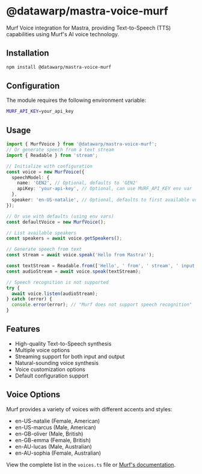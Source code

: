 # @datawarp/mastra-voice-murf

Murf Voice integration for Mastra, providing Text-to-Speech (TTS) capabilities using Murf's AI voice technology.

## Installation

```bash
npm install @datawarp/mastra-voice-murf
```

## Configuration

The module requires the following environment variable:

```bash
MURF_API_KEY=your_api_key
```

## Usage

```typescript
import { MurfVoice } from '@datawarp/mastra-voice-murf';
// Or generate speech from a text stream
import { Readable } from 'stream';

// Initialize with configuration
const voice = new MurfVoice({
  speechModel: {
    name: 'GEN2', // Optional, defaults to 'GEN2'
    apiKey: 'your-api-key', // Optional, can use MURF_API_KEY env var
  },
  speaker: 'en-US-natalie', // Optional, defaults to first available voice
});

// Or use with defaults (using env vars)
const defaultVoice = new MurfVoice();

// List available speakers
const speakers = await voice.getSpeakers();

// Generate speech from text
const stream = await voice.speak('Hello from Mastra!');

const textStream = Readable.from(['Hello', ' from', ' stream', ' input!']);
const audioStream = await voice.speak(textStream);

// Speech recognition is not supported
try {
  await voice.listen(audioStream);
} catch (error) {
  console.error(error); // "Murf does not support speech recognition"
}
```

## Features

- High-quality Text-to-Speech synthesis
- Multiple voice options
- Streaming support for both input and output
- Natural-sounding voice synthesis
- Voice customization options
- Default configuration support

## Voice Options

Murf provides a variety of voices with different accents and styles:

- en-US-natalie (Female, American)
- en-US-marcus (Male, American)
- en-GB-oliver (Male, British)
- en-GB-emma (Female, British)
- en-AU-lucas (Male, Australian)
- en-AU-sophia (Female, Australian)

View the complete list in the `voices.ts` file or [Murf's documentation](https://murf.ai/docs/api).
